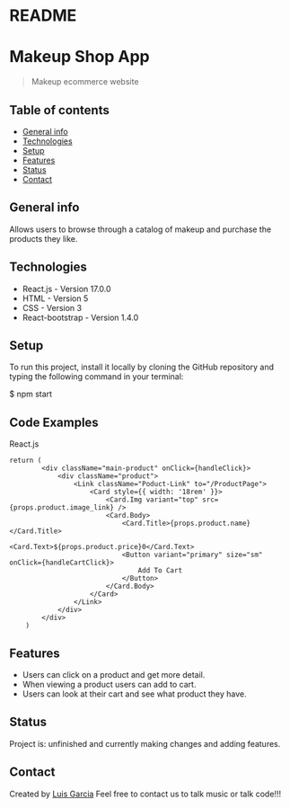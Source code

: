 # README

# Makeup Shop App

> Makeup ecommerce website

## Table of contents

- [General info](#general-info)
- [Technologies](#technologies)
- [Setup](#setup)
- [Features](#features)
- [Status](#status)
- [Contact](#contact)


## General info

Allows users to browse through a catalog of makeup and purchase the products they like.

## Technologies

- React.js - Version 17.0.0
- HTML - Version 5
- CSS - Version 3 
- React-bootstrap - Version 1.4.0

## Setup

To run this project, install it locally by cloning the GitHub repository and 
typing the following command in your terminal:

$ npm start

## Code Examples

React.js 

```
return (
        <div className="main-product" onClick={handleClick}>
            <div className="product">
                <Link className="Poduct-Link" to="/ProductPage">
                    <Card style={{ width: '18rem' }}>
                        <Card.Img variant="top" src={props.product.image_link} />
                        <Card.Body>
                            <Card.Title>{props.product.name}</Card.Title>
                            <Card.Text>${props.product.price}0</Card.Text>
                            <Button variant="primary" size="sm" onClick={handleCartClick}>
                                Add To Cart
                            </Button>
                        </Card.Body>
                    </Card>
                </Link>
            </div>
        </div>
    )

```

## Features

- Users can click on a product and get more detail.
- When viewing a product users can add to cart.
- Users can look at their cart and see what product they have.

## Status

Project is: unfinished and currently making changes and adding features.


## Contact

Created by [Luis Garcia](https://www.linkedin.com/in/garciale308/)
Feel free to contact us to talk music or talk code!!! 
